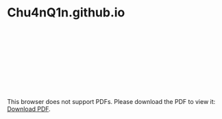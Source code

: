 # Chu4nQ1n.github.io
<object data="https://github.com/Chu4nQ1n/Chu4nQ1n.github.io/blob/main/CV.pdf" type="application/pdf" width="700px" height="700px">
    <embed src="https://github.com/Chu4nQ1n/Chu4nQ1n.github.io/blob/main/CV.pdf">
        <p>This browser does not support PDFs. Please download the PDF to view it: <a href="https://github.com/Chu4nQ1n/Chu4nQ1n.github.io/blob/main/CV.pdf">Download PDF</a>.</p>
    </embed>
</object>

